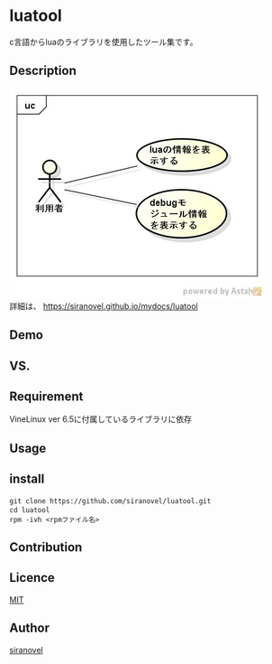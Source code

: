 ﻿luatool
========
c言語からluaのライブラリを使用したツール集です。

## Description ##
![use case](images/ucLuaTool.jpg)  
詳細は、
https://siranovel.github.io/mydocs/luatool  

## Demo ##

## VS. ##

## Requirement ##
VineLinux ver 6.5に付属しているライブラリに依存

## Usage ##

## install ##
    git clone https://github.com/siranovel/luatool.git  
    cd luatool  
    rpm -ivh <rpmファイル名>  

## Contribution ##

## Licence ##

[MIT](LICENSE)

## Author ##

[siranovel](https://github.com/siranovel)
